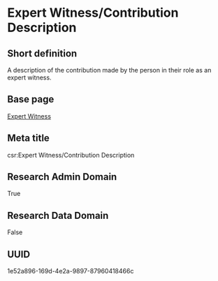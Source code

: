 # Expert Witness/Contribution Description
## Short definition
A description of the contribution made by the person in their role as an expert witness.
## Base page
[Expert Witness](../../Objects/Expert%20Witness.md)
## Meta title
csr:Expert Witness/Contribution Description
## Research Admin Domain
True
## Research Data Domain
False
## UUID
1e52a896-169d-4e2a-9897-87960418466c
